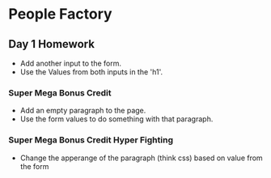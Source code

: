 # People Factory

## Day 1 Homework

* Add another input to the form.
* Use the Values from both inputs in the 'h1'.

### Super Mega Bonus Credit

* Add an empty paragraph to the page.
* Use the form values to do something with that paragraph.

### Super Mega Bonus Credit Hyper Fighting

* Change the apperange of the paragraph (think css) based on value from the form








